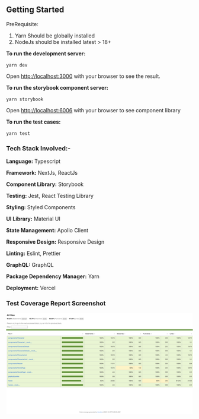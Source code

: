## Getting Started

PreRequisite:

1. Yarn Should be globally installed
2. NodeJs should be installed latest > 18+

**To run the development server:**

```
yarn dev
```

Open [http://localhost:3000](http://localhost:3000) with your browser to see the result.

**To run the storybook component server:**

```
yarn storybook
```

Open [http://localhost:6006](http://localhost:6006) with your browser to see component library

**To run the test cases:**

```
yarn test
```

### Tech Stack Involved:-

**Language:** Typescript

**Framework:** NextJs, ReactJs

**Component Library:** Storybook

**Testing:** Jest, React Testing Library

**Styling:** Styled Components

**UI Library:** Material UI

**State Management:** Apollo Client

**Responsive Design:** Responsive Design

**Linting:** Eslint, Prettier

**GraphQL:** GraphQL

**Package Dependency Manager:** Yarn

**Deployment:** Vercel

### Test Coverage Report Screenshot

![Test Coverage](./screenshots/coverage.png)
